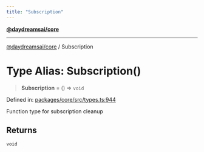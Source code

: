 ```yaml
---
title: "Subscription"
---
```


[**@daydreamsai/core**](./api-reference.md)

***

[@daydreamsai/core](./api-reference.md) / Subscription

# Type Alias: Subscription()

> **Subscription** = () => `void`

Defined in: [packages/core/src/types.ts:944](https://github.com/dojoengine/daydreams/blob/cade502c379b7b9e103832026447c86310638fce/packages/core/src/types.ts#L944)

Function type for subscription cleanup

## Returns

`void`
